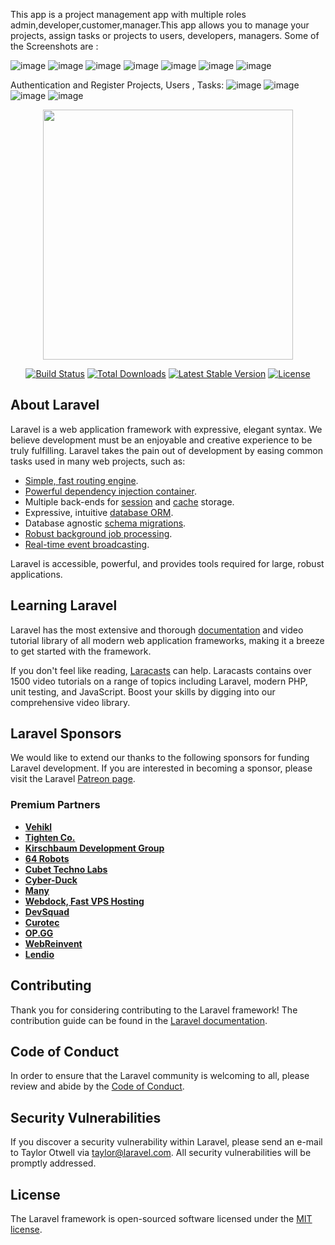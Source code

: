 This app is a project management app with multiple roles admin,developer,customer,manager.This app allows you to manage your projects, assign tasks or projects to users, developers, managers.
Some of the Screenshots are :

![image](https://user-images.githubusercontent.com/99995323/191899352-6cb6f095-bc4d-45a2-93ba-3bf607a69ab2.png)
![image](https://user-images.githubusercontent.com/99995323/191899380-987e563c-9d83-48b1-a42c-c77b6b7b0bac.png)
![image](https://user-images.githubusercontent.com/99995323/191899448-49fe7ce9-e81e-4a61-8528-df4010bd03f3.png)
![image](https://user-images.githubusercontent.com/99995323/191899484-b0a6f075-826b-4912-8337-0831dc9ca4ec.png)
![image](https://user-images.githubusercontent.com/99995323/191899510-06e4231c-e1c7-4608-9511-b058ab3ed735.png)
![image](https://user-images.githubusercontent.com/99995323/191899599-adc2bf6f-22b0-4510-b5b1-b56198150dc2.png)
![image](https://user-images.githubusercontent.com/99995323/191899696-2f83530a-5dd2-4854-870c-118867a86dab.png)

Authentication and Register Projects, Users , Tasks:
![image](https://user-images.githubusercontent.com/99995323/191899976-126ef4bd-ebed-44eb-8678-bebaeff122f7.png)
![image](https://user-images.githubusercontent.com/99995323/191899168-aa5333e8-566f-4046-a277-fd379e95dbe0.png)
![image](https://user-images.githubusercontent.com/99995323/191899888-54d5fb2b-1700-4d50-b42b-56e8a919bd59.png)
![image](https://user-images.githubusercontent.com/99995323/191899910-7a47aff7-43b1-4d62-9a2c-dd3e18adfaef.png)













<p align="center"><a href="https://laravel.com" target="_blank"><img src="https://raw.githubusercontent.com/laravel/art/master/logo-lockup/5%20SVG/2%20CMYK/1%20Full%20Color/laravel-logolockup-cmyk-red.svg" width="400"></a></p>

<p align="center">
<a href="https://travis-ci.org/laravel/framework"><img src="https://travis-ci.org/laravel/framework.svg" alt="Build Status"></a>
<a href="https://packagist.org/packages/laravel/framework"><img src="https://img.shields.io/packagist/dt/laravel/framework" alt="Total Downloads"></a>
<a href="https://packagist.org/packages/laravel/framework"><img src="https://img.shields.io/packagist/v/laravel/framework" alt="Latest Stable Version"></a>
<a href="https://packagist.org/packages/laravel/framework"><img src="https://img.shields.io/packagist/l/laravel/framework" alt="License"></a>
</p>

## About Laravel

Laravel is a web application framework with expressive, elegant syntax. We believe development must be an enjoyable and creative experience to be truly fulfilling. Laravel takes the pain out of development by easing common tasks used in many web projects, such as:

- [Simple, fast routing engine](https://laravel.com/docs/routing).
- [Powerful dependency injection container](https://laravel.com/docs/container).
- Multiple back-ends for [session](https://laravel.com/docs/session) and [cache](https://laravel.com/docs/cache) storage.
- Expressive, intuitive [database ORM](https://laravel.com/docs/eloquent).
- Database agnostic [schema migrations](https://laravel.com/docs/migrations).
- [Robust background job processing](https://laravel.com/docs/queues).
- [Real-time event broadcasting](https://laravel.com/docs/broadcasting).

Laravel is accessible, powerful, and provides tools required for large, robust applications.

## Learning Laravel

Laravel has the most extensive and thorough [documentation](https://laravel.com/docs) and video tutorial library of all modern web application frameworks, making it a breeze to get started with the framework.

If you don't feel like reading, [Laracasts](https://laracasts.com) can help. Laracasts contains over 1500 video tutorials on a range of topics including Laravel, modern PHP, unit testing, and JavaScript. Boost your skills by digging into our comprehensive video library.

## Laravel Sponsors

We would like to extend our thanks to the following sponsors for funding Laravel development. If you are interested in becoming a sponsor, please visit the Laravel [Patreon page](https://patreon.com/taylorotwell).

### Premium Partners

- **[Vehikl](https://vehikl.com/)**
- **[Tighten Co.](https://tighten.co)**
- **[Kirschbaum Development Group](https://kirschbaumdevelopment.com)**
- **[64 Robots](https://64robots.com)**
- **[Cubet Techno Labs](https://cubettech.com)**
- **[Cyber-Duck](https://cyber-duck.co.uk)**
- **[Many](https://www.many.co.uk)**
- **[Webdock, Fast VPS Hosting](https://www.webdock.io/en)**
- **[DevSquad](https://devsquad.com)**
- **[Curotec](https://www.curotec.com/services/technologies/laravel/)**
- **[OP.GG](https://op.gg)**
- **[WebReinvent](https://webreinvent.com/?utm_source=laravel&utm_medium=github&utm_campaign=patreon-sponsors)**
- **[Lendio](https://lendio.com)**

## Contributing

Thank you for considering contributing to the Laravel framework! The contribution guide can be found in the [Laravel documentation](https://laravel.com/docs/contributions).

## Code of Conduct

In order to ensure that the Laravel community is welcoming to all, please review and abide by the [Code of Conduct](https://laravel.com/docs/contributions#code-of-conduct).

## Security Vulnerabilities

If you discover a security vulnerability within Laravel, please send an e-mail to Taylor Otwell via [taylor@laravel.com](mailto:taylor@laravel.com). All security vulnerabilities will be promptly addressed.

## License

The Laravel framework is open-sourced software licensed under the [MIT license](https://opensource.org/licenses/MIT).
